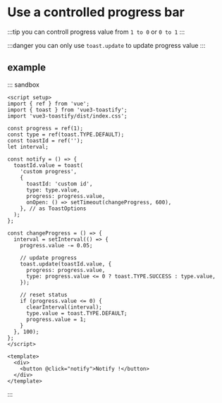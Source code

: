 # Use a controlled progress bar

:::tip
you can controll progress value from `1 to 0` or `0 to 1`
:::

:::danger
you can only use `toast.update` to update progress value
:::

## example

::: sandbox
```vue App.vue
<script setup>
import { ref } from 'vue';
import { toast } from 'vue3-toastify';
import 'vue3-toastify/dist/index.css';

const progress = ref(1);
const type = ref(toast.TYPE.DEFAULT);
const toastId = ref('');
let interval;

const notify = () => {
  toastId.value = toast(
    'custom progress',
    {
      toastId: 'custom id',
      type: type.value,
      progress: progress.value,
      onOpen: () => setTimeout(changeProgress, 600),
    }, // as ToastOptions
  );
};

const changeProgress = () => {
  interval = setInterval(() => {
    progress.value -= 0.05;

    // update progress
    toast.update(toastId.value, {
      progress: progress.value,
      type: progress.value <= 0 ? toast.TYPE.SUCCESS : type.value,
    });

    // reset status
    if (progress.value <= 0) {
      clearInterval(interval);
      type.value = toast.TYPE.DEFAULT;
      progress.value = 1;
    }
  }, 100);
};
</script>

<template>
  <div>
    <button @click="notify">Notify !</button>
  </div>
</template>
```
:::
